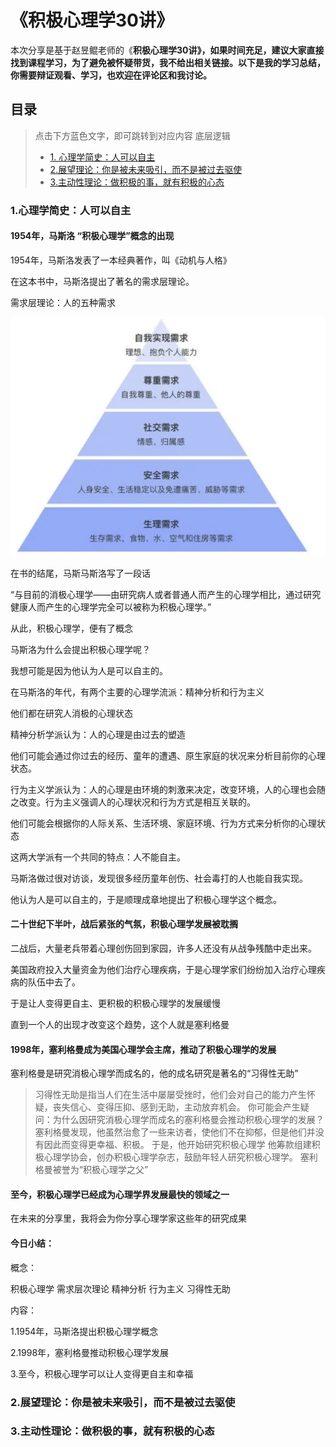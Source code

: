 # 《**积极心理学30讲》**

本次分享是基于赵昱鲲老师的《**积极心理学30讲》，如果时间充足，建议大家直接找到课程学习，为了避免被怀疑带货，我不给出相关链接。以下是我的学习总结，你需要辩证观看、学习，也欢迎在评论区和我讨论。**

## 目录

> 点击下方蓝色文字，即可跳转到对应内容
底层逻辑 
> * [1. 心理学简史：人可以自主](https://a1a53w6jcoz.feishu.cn/docx/GdBtd5KzOoLW5AxwAjoczBtfntc)
>* [2.展望理论：你是被未来吸引，而不是被过去驱使](https://a1a53w6jcoz.feishu.cn/docx/G70ydy6leoiuGSxmwjxcCk7Tnmf?from=tab_recent#part-LlRodDEHioLroUxeaEocg38knjw) 
> * [3.主动性理论：做积极的事，就有积极的心态](https://a1a53w6jcoz.feishu.cn/docx/G70ydy6leoiuGSxmwjxcCk7Tnmf?from=tab_recent#part-DKjVd7FDloGsSmxQGFDcnTZinOc)

### 1.心理学简史：人可以自主

#### 1954年，马斯洛 “积极心理学”概念的出现

1954年，马斯洛发表了一本经典著作，叫《动机与人格》

在这本书中，马斯洛提出了著名的需求层理论。

需求层理论：人的五种需求

![Image.jpeg](%E3%80%8A%E7%A7%AF%E6%9E%81%E5%BF%83%E7%90%86%E5%AD%A630%E8%AE%B2%E3%80%8B.assets/Image_jpeg_preview.png)



在书的结尾，马斯马斯洛写了一段话

“与目前的消极心理学——由研究病人或者普通人而产生的心理学相比，通过研究健康人而产生的心理学完全可以被称为积极心理学。”

从此，积极心理学，便有了概念

马斯洛为什么会提出积极心理学呢？

我想可能是因为他认为人是可以自主的。

在马斯洛的年代，有两个主要的心理学流派：精神分析和行为主义

他们都在研究人消极的心理状态

精神分析学派认为：人的心理是由过去的塑造

他们可能会通过你过去的经历、童年的遭遇、原生家庭的状况来分析目前你的心理状态。

行为主义学派认为：人的心理是由环境的刺激来决定，改变环境，人的心理也会随之改变。行为主义强调人的心理状况和行为方式是相互关联的。

他们可能会根据你的人际关系、生活环境、家庭环境、行为方式来分析你的心理状态

这两大学派有一个共同的特点：人不能自主。

马斯洛做过很对访谈，发现很多经历童年创伤、社会毒打的人也能自我实现。

他认为人是可以自主的，于是顺理成章地提出了积极心理学这个概念。

#### 二十世纪下半叶，战后紧张的气氛，积极心理学发展被耽搁

二战后，大量老兵带着心理创伤回到家园，许多人还没有从战争残酷中走出来。

美国政府投入大量资金为他们治疗心理疾病，于是心理学家们纷纷加入治疗心理疾病的队伍中去了。

于是让人变得更自主、更积极的积极心理学的发展缓慢

直到一个人的出现才改变这个趋势，这个人就是塞利格曼

#### 1998年，塞利格曼成为美国心理学会主席，推动了积极心理学的发展

塞利格曼是研究消极心理学而成名的，他的成名研究是著名的“习得性无助”

> 习得性无助是指当人们在生活中屡屡受挫时，他们会对自己的能力产生怀疑，丧失信心、变得压抑、感到无助，主动放弃机会。
你可能会产生疑问：为什么因研究消极心理学而成名的塞利格曼会推动积极心理学的发展？
塞利格曼发现，他虽然治愈了一些来访者，使他们不在抑郁，但是他们并没有因此而变得更幸福、积极。
于是，他开始研究积极心理学
他筹款组建积极心理学协会，创办积极心理学杂志，鼓励年轻人研究积极心理学。
塞利格曼被誉为“积极心理学之父”

#### 至今，积极心理学已经成为心理学界发展最快的领域之一

在未来的分享里，我将会为你分享心理学家这些年的研究成果

#### 今日小结：

概念：

积极心理学 需求层次理论 精神分析 行为主义 习得性无助

内容：

1.1954年，马斯洛提出积极心理学概念

2.1998年，塞利格曼推动积极心理学发展

3.至今，积极心理学可以让人变得更自主和幸福

### 2.展望理论：你是被未来吸引，而不是被过去驱使

### 3.主动性理论：做积极的事，就有积极的心态

